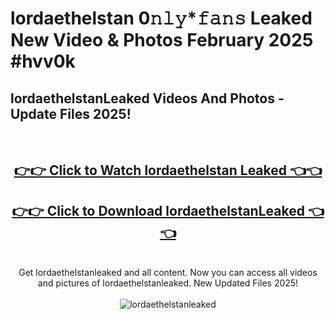 # lordaethelstan 0𝚗𝚕𝚢*𝚏𝚊𝚗𝚜 Leaked New Video & Photos February 2025 #hvv0k

<h2>lordaethelstanLeaked Videos And Photos - Update Files 2025!</h2>
<br>
<div align="center">
<h2><a href="https://mediaupload.pro?title=lordaethelstan&ref=11F" rel="nofollow">👉👉 Click to Watch lordaethelstan Leaked 👈👈</a></h2>
<h2><a href="https://mediaupload.pro?title=lordaethelstan&ref=11F" rel="nofollow">👉👉 Click to Download lordaethelstanLeaked 👈👈</a></h2>
<br>
Get lordaethelstanleaked and all content. Now you can access all videos and pictures of lordaethelstanleaked. New Updated Files 2025!
<br>
<br>
<a href="https://mediaupload.pro?title=lordaethelstan&ref=11F" rel="nofollow" data-target="animated-image.originalLink"><img src="https://i.ibb.co/Gkj2r4b/banner.png" alt="lordaethelstanleaked" style="max-width: 100%; display: inline-block;" data-target="animated-image.originalImage"></a>
</div>
<br>

